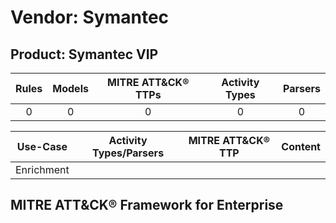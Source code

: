 Vendor: Symantec
================
Product: Symantec VIP
---------------------
| Rules | Models | MITRE ATT&CK® TTPs | Activity Types | Parsers |
|:-----:|:------:|:------------------:|:--------------:|:-------:|
|   0   |   0    |         0          |       0        |    0    |

|  Use-Case  | Activity Types/Parsers | MITRE ATT&CK® TTP | Content    |
|:----------:| ---- | ---- | ---- |
| Enrichment |    |    | [](RM/r_m_symantec_symantec_vip_Enrichment.md) |

MITRE ATT&CK® Framework for Enterprise
--------------------------------------
